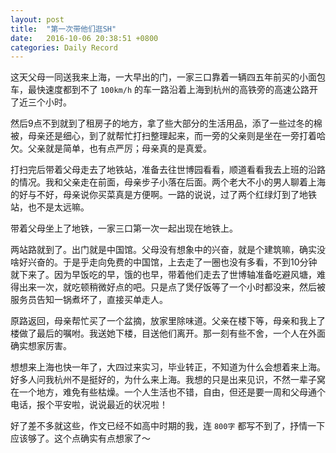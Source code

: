 ```yaml
---
layout: post
title:  "第一次带他们逛SH"
date:   2016-10-06 20:38:51 +0800
categories: Daily Record
---
```


这天父母一同送我来上海，一大早出的门，一家三口靠着一辆四五年前买的小面包车，最快速度都到不了 `100km/h` 的车一路沿着上海到杭州的高铁旁的高速公路开了近三个小时。

然后9点不到就到了租房子的地方，拿了些大部分的生活用品，添了一些过冬的棉被，母亲还是细心，到了就帮忙打扫整理起来，而一旁的父亲则是坐在一旁打着哈欠。父亲就是简单，也有点严厉；母亲真的是真爱。

打扫完后带着父母走去了地铁站，准备去往世博园看看，顺道看看我去上班的沿路的情况。我和父亲走在前面，母亲步子小落在后面。两个老大不小的男人聊着上海的好与不好，母亲说你买菜真是方便啊。一路的说说，过了两个红绿灯到了地铁站，也不是太远嘛。

带着父母坐上了地铁，一家三口第一次一起出现在地铁上。

两站路就到了。出门就是中国馆。父母没有想象中的兴奋，就是个建筑嘛，确实没啥好兴奋的。于是乎走向免费的中国馆，上去走了一圈也没有多看，不到10分钟就下来了。因为早饭吃的早，饿的也早，带着他们走去了世博轴准备吃避风塘，难得出来一次，就吃顿稍微好点的吧。只是点了煲仔饭等了一个小时都没来，然后被服务员告知一锅煮坏了，直接买单走人。

原路返回，母亲帮忙买了一个盆摘，放家里除味道。父亲在楼下等，母亲和我上了楼做了最后的嘱咐。我送她下楼，目送他们离开。那一刻有些不舍，一个人在外面确实想家厉害。

想想来上海也快一年了，大四过来实习，毕业转正，不知道为什么会想着来上海。好多人问我杭州不是挺好的，为什么来上海。我想的只是出来见识，不然一辈子窝在一个地方，难免有些枯燥。一个人生活也不错，自由，但还是要一周和父母通个电话，报个平安啦，说说最近的状况啦！

好了差不多就这些，作文已经不如高中时期的我，连 `800字` 都写不到了，抒情一下应该够了。这个点确实有点想家了～